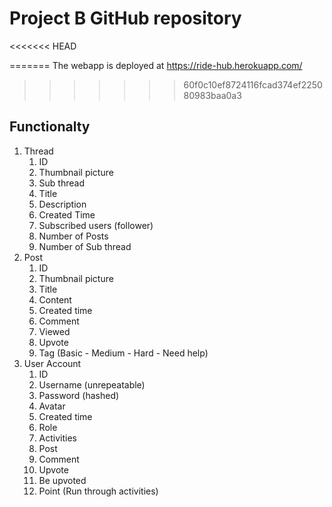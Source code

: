 # Project B GitHub repository
<<<<<<< HEAD

=======
The webapp is deployed at https://ride-hub.herokuapp.com/
>>>>>>> 60f0c10ef8724116fcad374ef225080983baa0a3
## Functionalty
1.	Thread
    1.	ID
    1.	Thumbnail picture
    1.	Sub thread
    1.	Title
    5.	Description
    6.	Created Time
    7.	Subscribed users (follower)
    8.	Number of Posts
    9.	Number of Sub thread
1.	Post
    1.	ID
    2.	Thumbnail picture
    3.	Title
    4.	Content
    5.	Created time
    6.	Comment
    7.	Viewed
    8.	Upvote
    9.	Tag (Basic - Medium - Hard - Need help)
3.	User Account
    1.	ID
    2.	Username (unrepeatable) 
    3.	Password (hashed)
    4.	Avatar
    5.	Created time
    6.	Role 
    7.	Activities
    1.	Post
    2.	Comment
    3.	Upvote
    4.	Be upvoted
    8.	Point (Run through activities)

